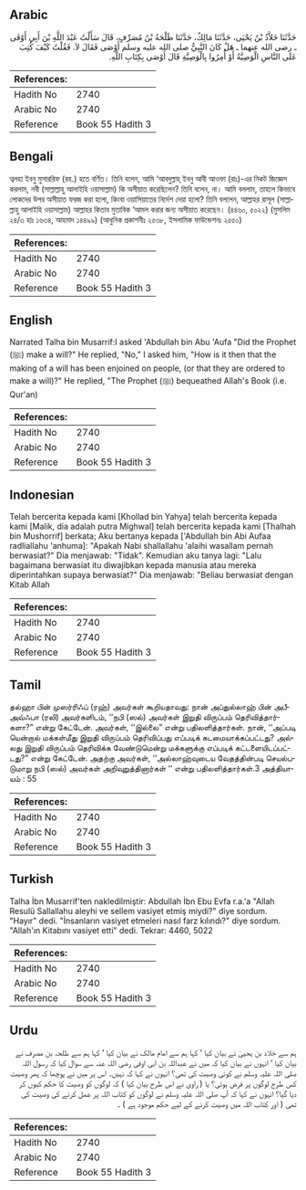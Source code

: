 ## Arabic


<div dir="rtl" lang="ar" style={{fontSize:'larger',backgroundColor:'#f8f9fa',padding:20}}>
حَدَّثَنَا خَلاَّدُ بْنُ يَحْيَى، حَدَّثَنَا مَالِكٌ، حَدَّثَنَا طَلْحَةُ بْنُ مُصَرِّفٍ، قَالَ سَأَلْتُ عَبْدَ اللَّهِ بْنَ أَبِي أَوْفَى ـ رضى الله عنهما ـ هَلْ كَانَ النَّبِيُّ صلى الله عليه وسلم أَوْصَى فَقَالَ لاَ‏.‏ فَقُلْتُ كَيْفَ كُتِبَ عَلَى النَّاسِ الْوَصِيَّةُ أَوْ أُمِرُوا بِالْوَصِيَّةِ قَالَ أَوْصَى بِكِتَابِ اللَّهِ‏.‏
</div>
<div style={{backgroundColor:'#f8f9fa',padding:20, marginBottom: 10}}><table> <thead> <tr> <th>References:</th> <th></th> </tr> </thead> <tbody><tr><td>Hadith No</td><td>2740</td></tr><tr><td>Arabic No</td><td>2740</td></tr><tr><td>Reference</td><td>Book 55 Hadith 3</td></tr></tbody></table></div>

## Bengali


<div dir="ltr" lang="bn" style={{fontSize:'larger',backgroundColor:'#f8f9fa',padding:20}}>
ত্বলহা ইবনু মুসাররিফ (রহ.) হতে বর্ণিত। তিনি বলেন, আমি ‘আবদুল্লাহ্ ইবনু আবী আওফা (রাঃ)-এর নিকট জিজ্ঞেস করলাম, নবী (সাল্লাল্লাহু আলাইহি ওয়াসাল্লাম) কি অসীয়াত করেছিলেন? তিনি বলেন, না। আমি বললাম, তাহলে কিভাবে লোকদের উপর অসীয়াত ফরজ করা হলো, কিংবা ওয়াসিয়াতের নির্দেশ দেয়া হলো? তিনি বললেন, আল্লাহর রাসূল (সাল্লাল্লাহু আলাইহি ওয়াসাল্লাম) আল্লাহর কিতাব মুতাবিক ‘আমল করার জন্য অসীয়াত করেছেন। (৪৪৬০, ৫০২২) (মুসলিম ২৪/৩ হাঃ ১৬৩৪, আহমাদ ১৪৪৯৯) (আধুনিক প্রকাশনীঃ ২৫৩৮, ইসলামিক ফাউন্ডেশনঃ ২৫৫০)
</div>
<div style={{backgroundColor:'#f8f9fa',padding:20, marginBottom: 10}}><table> <thead> <tr> <th>References:</th> <th></th> </tr> </thead> <tbody><tr><td>Hadith No</td><td>2740</td></tr><tr><td>Arabic No</td><td>2740</td></tr><tr><td>Reference</td><td>Book 55 Hadith 3</td></tr></tbody></table></div>

## English


<div dir="ltr" lang="en" style={{fontSize:'larger',backgroundColor:'#f8f9fa',padding:20}}>
Narrated Talha bin Musarrif:I asked 'Abdullah bin Abu 'Aufa "Did the Prophet (ﷺ) make a will?" He replied, "No," I asked him, "How is it then that the making of a will has been enjoined on people, (or that they are ordered to make a will)?" He replied, "The Prophet (ﷺ) bequeathed Allah's Book (i.e. Qur'an)
</div>
<div style={{backgroundColor:'#f8f9fa',padding:20, marginBottom: 10}}><table> <thead> <tr> <th>References:</th> <th></th> </tr> </thead> <tbody><tr><td>Hadith No</td><td>2740</td></tr><tr><td>Arabic No</td><td>2740</td></tr><tr><td>Reference</td><td>Book 55 Hadith 3</td></tr></tbody></table></div>

## Indonesian


<div dir="ltr" lang="id" style={{fontSize:'larger',backgroundColor:'#f8f9fa',padding:20}}>
Telah bercerita kepada kami [Khollad bin Yahya] telah bercerita kepada kami [Malik, dia adalah putra Mighwal] telah bercerita kepada kami [Thalhah bin Mushorrif] berkata; Aku bertanya kepada ['Abdullah bin Abi Aufaa radliallahu 'anhuma]: "Apakah Nabi shallallahu 'alaihi wasallam pernah berwasiat?" Dia menjawab: "Tidak". Kemudian aku tanya lagi: "Lalu bagaimana berwasiat itu diwajibkan kepada manusia atau mereka diperintahkan supaya berwasiat?" Dia menjawab: "Beliau berwasiat dengan Kitab Allah
</div>
<div style={{backgroundColor:'#f8f9fa',padding:20, marginBottom: 10}}><table> <thead> <tr> <th>References:</th> <th></th> </tr> </thead> <tbody><tr><td>Hadith No</td><td>2740</td></tr><tr><td>Arabic No</td><td>2740</td></tr><tr><td>Reference</td><td>Book 55 Hadith 3</td></tr></tbody></table></div>

## Tamil


<div dir="ltr" lang="ta" style={{fontSize:'larger',backgroundColor:'#f8f9fa',padding:20}}>
தல்ஹா பின் முஸர்ரிஃப் (ரஹ்) அவர்கள் கூறியதாவது: நான் அப்துல்லாஹ் பின் அபீஅவ்ஃபா (ரலி) அவர்களிடம், ‘‘நபி (ஸல்) அவர்கள் இறுதி விருப்பம் தெரிவித்தார்களா?” என்று கேட்டேன். அவர்கள், ‘‘இல்லை” என்று பதிலளித்தார்கள். நான், ‘‘அப்படி யென்றால் மக்கள்மீது இறுதி விருப்பம் தெரிவிப்பது எப்படிக் கடமையாக்கப்பட்டது? அல்லது இறுதி விருப்பம் தெரிவிக்க வேண்டுமென்று மக்களுக்கு எப்படிக் கட்டளையிடப்பட்டது?” என்று கேட்டேன். அதற்கு அவர்கள், ‘‘அல்லாஹ்வுடைய வேதத்தின்படி செயல்படுமாறு நபி (ஸல்) அவர்கள் அறிவுறுத்தினார்கள் ‘‘ என்று பதிலளித்தார்கள்.3 அத்தியாயம் : 55
</div>
<div style={{backgroundColor:'#f8f9fa',padding:20, marginBottom: 10}}><table> <thead> <tr> <th>References:</th> <th></th> </tr> </thead> <tbody><tr><td>Hadith No</td><td>2740</td></tr><tr><td>Arabic No</td><td>2740</td></tr><tr><td>Reference</td><td>Book 55 Hadith 3</td></tr></tbody></table></div>

## Turkish


<div dir="ltr" lang="tr" style={{fontSize:'larger',backgroundColor:'#f8f9fa',padding:20}}>
Talha İbn Musarrif'ten nakledilmiştir: Abdullah İbn Ebu Evfa r.a.'a "Allah Resulü Sallallahu aleyhi ve sellem vasiyet etmiş miydi?" diye sordum. "Hayır" dedi. "İnsanların vasiyet etmeleri nasıl farz kılındı?" diye sordum. "Allah'ın Kitabını vasiyet etti" dedi. Tekrar: 4460, 5022
</div>
<div style={{backgroundColor:'#f8f9fa',padding:20, marginBottom: 10}}><table> <thead> <tr> <th>References:</th> <th></th> </tr> </thead> <tbody><tr><td>Hadith No</td><td>2740</td></tr><tr><td>Arabic No</td><td>2740</td></tr><tr><td>Reference</td><td>Book 55 Hadith 3</td></tr></tbody></table></div>

## Urdu


<div dir="rtl" lang="ur" style={{fontSize:'larger',backgroundColor:'#f8f9fa',padding:20}}>
ہم سے خلاد بن یحییٰ نے بیان کیا ‘ کہا ہم سے امام مالک نے بیان کیا ‘ کہا ہم سے طلحہ بن مصرف نے بیان کیا ‘ انہوں نے بیان کیا کہ میں نے عبداللہ بن ابی اوفی رضی اللہ عنہ سے سوال کیا کہ رسول اللہ صلی اللہ علیہ وسلم نے کوئی وصیت کی تھی؟ انہوں نے کہا کہ نہیں۔ اس پر میں نے پوچھا کہ پھر وصیت کس طرح لوگوں پر فرض ہوئی؟ یا ( راوی نے اس طرح بیان کیا ) کہ لوگوں کو وصیت کا حکم کیوں کر دیا گیا؟ انہوں نے کہا کہ آپ صلی اللہ علیہ وسلم نے لوگوں کو کتاب اللہ پر عمل کرنے کی وصیت کی تھی ( اور کتاب اللہ میں وصیت کرنے کے لیے حکم موجود ہے ) ۔
</div>
<div style={{backgroundColor:'#f8f9fa',padding:20, marginBottom: 10}}><table> <thead> <tr> <th>References:</th> <th></th> </tr> </thead> <tbody><tr><td>Hadith No</td><td>2740</td></tr><tr><td>Arabic No</td><td>2740</td></tr><tr><td>Reference</td><td>Book 55 Hadith 3</td></tr></tbody></table></div>